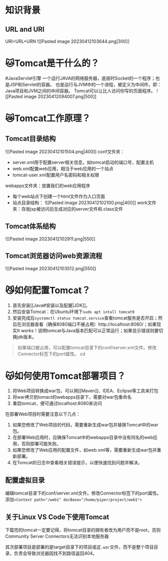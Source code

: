 # 知识背景

## URL and URI
URI=URL+URN
![[Pasted image 20230412103644.png|300]]

# 🐱Tomcat是干什么的？
#JavaServlet引擎
一个运行JAVA的网络服务器，底层时Socket的一个程序；也是JSP和Servlet的容器。
也是运行与JVM中的一个进程，被定义为中间件，即：Java项目和JVM之间的中间容器。
Tomcat可以让比人访问你写的页面程序。
![[Pasted image 20230412094007.png|500]]


# 😿Tomcat工作原理？

## Tomcat目录结构
![[Pasted image 20230412101504.png|400]]
conf文件夹：
- server.xml用于配置server相关信息，如tomcat启动的端口号，配置主机
- web.xml配置web应用，相当于web应用的一个站点
- tomcat-user.xml配置用户名密码和相关权限

webapps文件夹：放置我们的web应用程序
- 每个web站点下创建一个html文件作为入口页面
- 站点目录结构：
![[Pasted image 20230412102100.png|400]]
work文件夹：存放jsp被访问后生成对应的server文件和.class文件



## Tomcat体系结构

![[Pasted image 20230412102911.png|550]]
## Tomcat浏览器访问web资源流程
![[Pasted image 20230412103512.png|550]]

# 😼如何配置Tomcat？
1. 首先安装[[Java#安装以及配置|JDK]]。
2. 然后安装Tomcat：在Ubuntu环境下`sudo apt intall tomcat9`
3. 安装完成后`systemctl status tomcat.service`查看tomcat服务是否开启；然后在浏览器查看（确保8080端口不被占用）http://localhost:8080/；如果现实It works！说明tomcat与Java版本匹配可以正常运行；如果显示错误则要切换jdk版本。
> 如果端口被占用，可以配置tomcat目录下的conf/server.xml文件。修改Connector标签下的port属性。
cd


# 😽如何使用Tomcat部署项目？
1. 将Web项目转换成war包，可以用[[Maven]]、IDEA、Eclipse等工具来打包
2. 将war拷贝到tomact的webapps目录下，需要对war包重命名
3. 重启tomcat，便可通过localhost:8080来访问

在部署Web项目时需要注意以下几点：
1.  如果您修改了Web项目的代码，需要重新生成war包并替换Tomcat中的war包。
2.  在部署Web应用时，应确保Tomcat中的webapps目录中没有同名的web应用，否则部署可能失败。  
3.  如果您修改了Web应用的配置文件，如web.xml等，需要重新生成war包并重新部署。 
4.  在Tomcat的日志中查看相关错误提示，以便快速找到问题并解决。

## 配置虚拟目录
编辑tomcat目录下的conf/server.xml文件。修改Connector标签下的port属性。 
添加`<Context path="/web1" docBase="/home/piper/project/web1">`

## 关于Linux VS Code下使用Tomcat
下载完的tomcat一定要记得，将tomcat目录的拥有者改为用户而不是root，否则Community Server Connectors无法识别本地服务器

其次部署项目是部署的是target目录下的项目或这`.war`文件，而不是整个项目目录，负责会导致浏览器因找不到路径返回404。